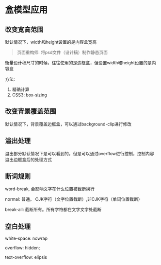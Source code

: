 # 盒模型应用

## 改变宽高范围

默认情况下，width和height设置的是内容盒宽高

> 页面重构师: 将psd文件（设计稿）制作静态页面

衡量设计稿尺寸的时候，往往使用的是边框盒，但设置width和height设置的是内容盒

方法:
1. 精确计算
2. CSS3: box-sizing

## 改变背景覆盖范围

默认情况下，背景覆盖边框盒，可以通过background-clip进行修改

## 溢出处理

溢出部分默认情况下是可以看到的，但是可以通过overflow进行控制，控制内容溢出边框盒后的处理方式

## 断词规则

word-break, 会影响文字在什么位置被截断换行

normal: 普通。 CJK字符（文字位置截断）,非CJK字符（单词位置截断）

break-all: 截断所有。所有字符都在文字文字处截断

## 空白处理

white-space: nowrap

overflow: hidden;

text-overflow: elipsis
